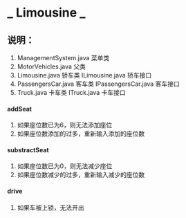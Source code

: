 # _ Limousine _

## 说明：
1. ManagementSystem.java 菜单类
2. MotorVehicles.java 父类
3. Limousine.java 轿车类   ILimousine.java 轿车接口
4. PassengersCar.java 客车类 IPassengersCar.java 客车接口  
5. Truck.java 卡车类  ITruck.java 卡车接口


#### addSeat
1. 如果座位数已为6，则无法添加座位
2. 如果座位数添加的过多，重新输入添加的座位数

#### substractSeat
1. 如果座位数已为0，则无法减少座位
2. 如果座位数减少的过多，重新输入减少的座位数

#### drive 
1. 如果车被上锁，无法开出
